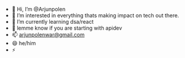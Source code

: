 - 👋 Hi, I’m @Arjunpolen
- 👀 I’m interested in everything thats making impact on tech out there.
- 🌱 I’m currently learning dsa/react
- 💞️ lemme know if you are starting with apidev
- 📫 arjunpolenwar@gmail.com
- 😄 he/him
- ⚡ 

<!---
Arjunpolen/Arjunpolen is a ✨ special ✨ repository because its `README.md` (this file) appears on your GitHub profile.
You can click the Preview link to take a look at your changes.
--->
